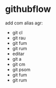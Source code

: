 # githubflow
add com alias agr:
- git cl
- git rau
- git fum
- git rum
- editar
- git a
- git cm
- git psom
- git fum
- git rum
